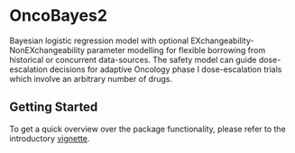 # OncoBayes2

Bayesian logistic regression model with optional
EXchangeability-NonEXchangeability parameter modelling for flexible
borrowing from historical or concurrent data-sources. The safety model
can guide dose-escalation decisions for adaptive Oncology phase I
dose-escalation trials which involve an arbitrary number of drugs.

## Getting Started

To get a quick overview over the package functionality, please refer
to the introductory
[vignette](articles/index.html).

